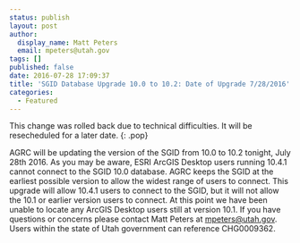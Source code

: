 ```yaml
---
status: publish
layout: post
author:
  display_name: Matt Peters
  email: mpeters@utah.gov
tags: []
published: false
date: 2016-07-28 17:09:37
title: 'SGID Database Upgrade 10.0 to 10.2: Date of Upgrade 7/28/2016'
categories:
  - Featured
---
```


This change was rolled back due to technical difficulties. It will be resecheduled for a later date.
{: .pop}

AGRC will be updating the version of the SGID from 10.0 to 10.2 tonight, July 28th 2016. As you may be aware, ESRI ArcGIS Desktop users running 10.4.1 cannot connect to the SGID 10.0 database. AGRC keeps the SGID at the earliest possible version to allow the widest range of users to connect. This upgrade will allow 10.4.1 users to connect to the SGID, but it will not allow the 10.1 or earlier version users to connect. At this point we have been unable to locate any ArcGIS Desktop users still at version 10.1. If you have questions or concerns please contact Matt Peters at [mpeters@utah.gov](mailto:mpeters@utah.gov). Users within the state of Utah government can reference CHG0009362.
